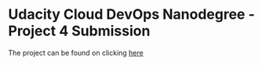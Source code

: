 # Udacity Cloud DevOps Nanodegree - Project 4 Submission

The project can be found on clicking [here](https://www.quora.com)
